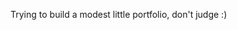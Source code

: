 Trying to build a modest little portfolio, don't judge :)

<!---
DataEntheasiest/DataEntheasiest is a ✨ special ✨ repository because its `README.md` (this file) appears on your GitHub profile.
You can click the Preview link to take a look at your changes.
--->
